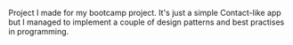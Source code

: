 Project I made for my bootcamp project. It's just a simple Contact-like app  but I managed to implement a couple of design patterns and best practises in programming.
